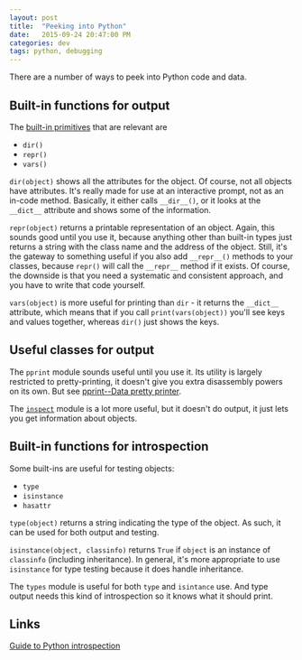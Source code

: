 ```yaml
---
layout: post
title:  "Peeking into Python"
date:   2015-09-24 20:47:00 PM
categories: dev
tags: python, debugging
---
```


There are a number of ways to peek into Python code and data.

## Built-in functions for output

The [built-in primitives](https://docs.python.org/2/library/functions.html) that are relevant are

* ```dir()```
* ```repr()```
* ```vars()```

```dir(object)``` shows all the attributes for the object. Of course, not all objects
have attributes. It's really made for use at an interactive prompt, not as
an in-code method. Basically, it either calls ```__dir__()```, or it looks at
the ```__dict__``` attribute and shows some of the information.

```repr(object)``` returns a printable representation of an object. Again, this sounds
good until you use it, because anything other than built-in types just returns
a string with the class name and the address of the object. Still, it's the gateway
to something useful if you also add ```__repr__()``` methods to your classes, because ```repr()```
will call the ```__repr__``` method if it exists. Of course, the downside is that you need
a systematic and consistent approach, and you have to write that code yourself.

```vars(object)``` is more useful for printing than ```dir``` - it returns
the ```__dict__``` attribute, which means that if you call ```print(vars(object))``` you'll
see keys and values together, whereas ```dir()``` just shows the keys.

## Useful classes for output

The ```pprint``` module sounds useful until you use it. Its utility is largely restricted
to pretty-printing, it doesn't give you extra disassembly powers on its own. But
see [pprint--Data pretty printer](https://docs.python.org/2/library/pprint.html).

The [```inspect```](https://docs.python.org/2/library/inspect.html) module is a lot more useful, but it doesn't do output, it just lets
you get information about objects.

## Built-in functions for introspection

Some built-ins are useful for testing objects:

* ```type```
* ```isinstance```
* ```hasattr```

```type(object)``` returns a string indicating the type of the object. As such, it can
be used for both output and testing.

```isinstance(object, classinfo)``` returns ```True``` if ```object``` is an instance
of ```classinfo``` (including inheritance). In general, it's more appropriate to use
```isinstance``` for type testing because it does handle inheritance.

The ```types``` module is useful for both ```type``` and ```isintance``` use. And type
output needs this kind of introspection so it knows what it should print.

## Links

[Guide to Python introspection](http://www.ibm.com/developerworks/library/l-pyint/)

